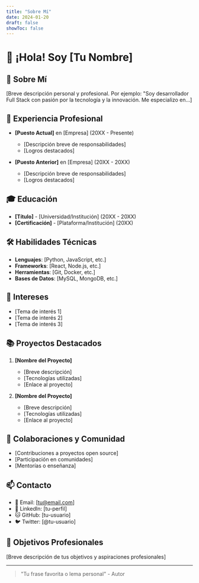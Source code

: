 ```yaml
---
title: "Sobre Mí"
date: 2024-01-20
draft: false
showToc: false
---
```


# 👋 ¡Hola! Soy [Tu Nombre]

## 🚀 Sobre Mí
[Breve descripción personal y profesional. Por ejemplo: "Soy desarrollador Full Stack con pasión por la tecnología y la innovación. Me especializo en...]

## 💼 Experiencia Profesional
- **[Puesto Actual]** en [Empresa] (20XX - Presente)
  - [Descripción breve de responsabilidades]
  - [Logros destacados]

- **[Puesto Anterior]** en [Empresa] (20XX - 20XX)
  - [Descripción breve de responsabilidades]
  - [Logros destacados]

## 🎓 Educación
- **[Título]** - [Universidad/Institución] (20XX - 20XX)
- **[Certificación]** - [Plataforma/Institución] (20XX)

## 🛠️ Habilidades Técnicas
- **Lenguajes**: [Python, JavaScript, etc.]
- **Frameworks**: [React, Node.js, etc.]
- **Herramientas**: [Git, Docker, etc.]
- **Bases de Datos**: [MySQL, MongoDB, etc.]

## 🌱 Intereses
- [Tema de interés 1]
- [Tema de interés 2]
- [Tema de interés 3]

## 📚 Proyectos Destacados
1. **[Nombre del Proyecto]**
   - [Breve descripción]
   - [Tecnologías utilizadas]
   - [Enlace al proyecto]

2. **[Nombre del Proyecto]**
   - [Breve descripción]
   - [Tecnologías utilizadas]
   - [Enlace al proyecto]

## 🤝 Colaboraciones y Comunidad
- [Contribuciones a proyectos open source]
- [Participación en comunidades]
- [Mentorías o enseñanza]

## 📫 Contacto
- 📧 Email: [tu@email.com]
- 💼 LinkedIn: [tu-perfil]
- 🐱 GitHub: [tu-usuario]
- 🐦 Twitter: [@tu-usuario]

## 🎯 Objetivos Profesionales
[Breve descripción de tus objetivos y aspiraciones profesionales]

---

> "Tu frase favorita o lema personal" - Autor